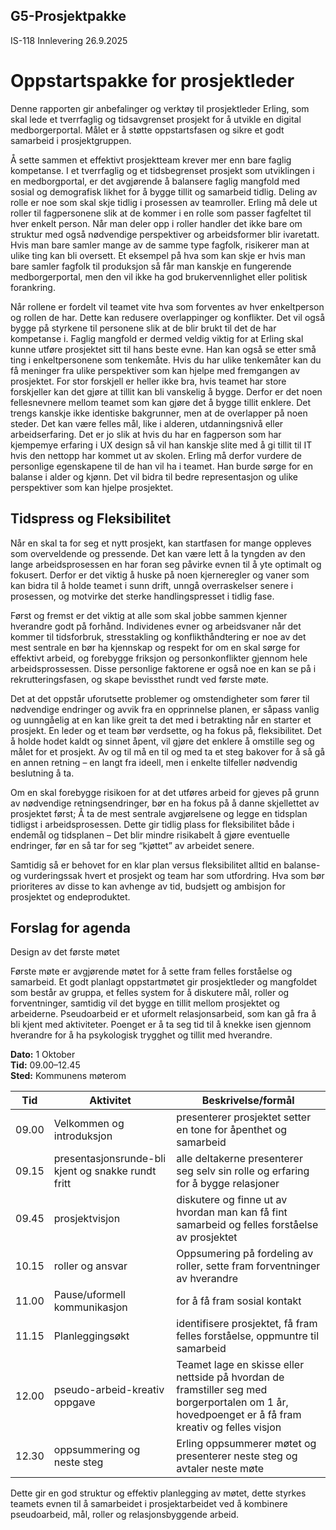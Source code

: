 ## G5-Prosjektpakke
IS-118 Innlevering 26.9.2025




# Oppstartspakke for prosjektleder
 
Denne rapporten gir anbefalinger og verktøy til prosjektleder Erling, som skal lede et tverrfaglig og tidsavgrenset prosjekt for å utvikle en digital medborgerportal. Målet er å støtte oppstartsfasen og sikre et godt samarbeid i prosjektgruppen.

Å sette sammen et effektivt prosjektteam krever mer enn bare faglig kompetanse. I et tverrfaglig og et tidsbegrenset prosjekt som utviklingen i en medborgportal, er det avgjørende å balansere faglig mangfold med sosial og demografisk likhet for å bygge tillit og samarbeid tidlig. Deling av rolle er noe som skal skje tidlig i prosessen av teamroller. Erling må dele ut roller til fagpersonene slik at de kommer i en rolle som passer fagfeltet til hver enkelt person. Når man deler opp i roller handler det ikke bare om struktur med også nødvendige perspektiver og arbeidsformer blir ivaretatt. Hvis man bare samler mange av de samme type fagfolk, risikerer man at ulike ting kan bli oversett. Et eksempel på hva som kan skje er hvis man bare samler fagfolk til produksjon så får man kanskje en fungerende medborgerportal, men den vil ikke ha god brukervennlighet eller politisk forankring. 

Når rollene er fordelt vil teamet vite hva som forventes av hver enkeltperson og rollen de har. Dette kan redusere overlappinger og konflikter. Det vil også bygge på styrkene til personene slik at de blir brukt til det de har kompetanse i. Faglig mangfold er dermed veldig viktig for at Erling skal kunne utføre prosjektet sitt til hans beste evne. Han kan også se etter små ting i enkeltpersonene som tenkemåte. Hvis du har ulike tenkemåter kan du få meninger fra ulike perspektiver som kan hjelpe med fremgangen av prosjektet.
For stor forskjell er heller ikke bra, hvis teamet har store forskjeller kan det gjøre at tillit kan bli vanskelig å bygge. Derfor er det noen fellesnevnere mellom teamet som kan gjøre det å bygge tillit enklere. Det trengs kanskje ikke identiske bakgrunner, men at de overlapper på noen steder. Det kan være felles mål, like i alderen, utdanningsnivå eller arbeidserfaring. Det er jo slik at hvis du har en fagperson som har kjempemye erfaring i UX design så vil han kanskje slite med å gi tillit til IT hvis den nettopp har kommet ut av skolen.                   Erling må derfor vurdere de personlige egenskapene til de han vil ha i teamet. Han burde sørge for en balanse i alder og kjønn. Det vil bidra til bedre representasjon og ulike perspektiver som kan hjelpe prosjektet.

## Tidspress og Fleksibilitet

Når en skal ta for seg et nytt prosjekt, kan startfasen for mange oppleves som overveldende og pressende. Det kan være lett å la tyngden av den lange arbeidsprosessen en har foran seg påvirke evnen til å yte optimalt og fokusert. Derfor er det viktig å huske på noen kjerneregler og vaner som kan bidra til å holde teamet i sunn drift, unngå overraskelser senere i prosessen, og motvirke det sterke handlingspresset i tidlig fase.

Først og fremst er det viktig at alle som skal jobbe sammen kjenner hverandre godt på forhånd. Individenes evner og arbeidsvaner når det kommer til tidsforbruk, stresstakling og konflikthåndtering er noe av det mest sentrale en bør ha kjennskap og respekt for om en skal sørge for effektivt arbeid, og forebygge friksjon og personkonflikter gjennom hele arbeidsprossessen. Disse personlige faktorene er også noe en kan se på i rekrutteringsfasen, og skape bevissthet rundt ved første møte.

Det at det oppstår uforutsette problemer og omstendigheter som fører til nødvendige endringer og avvik fra en opprinnelse planen, er såpass vanlig og uunngåelig at en kan like greit ta det med i betrakting når en starter et prosjekt. En leder og et team bør verdsette, og ha fokus på, fleksibilitet. Det å holde hodet kaldt og sinnet åpent, vil gjøre det enklere å omstille seg og målet for et prosjekt. Av og til må en til og med ta et steg bakover for å så gå en annen retning – en langt fra ideell, men i enkelte tilfeller nødvendig beslutning å ta.

Om en skal forebygge risikoen for at det utføres arbeid for gjeves på grunn av nødvendige retningsendringer, bør en ha fokus på å danne skjellettet av prosjektet først; Å ta de mest sentrale avgjørelsene og legge en tidsplan tidligst i arbeidsprosessen. Dette gir tidlig plass for fleksibilitet både i endemål og tidsplanen –  Det blir mindre risikabelt å gjøre eventuelle endringer, før en så tar for seg “kjøttet” av arbeidet senere.

Samtidig så er behovet for en klar plan versus fleksibilitet alltid en balanse- og vurderingssak hvert et prosjekt og team har som utfordring. Hva som bør prioriteres av disse to kan avhenge av tid, budsjett og ambisjon for prosjektet og endeproduktet.


## Forslag for agenda
Design av det første møtet

Første møte er avgjørende møtet for å sette fram felles forståelse og samarbeid. Et godt planlagt oppstartmøtet gir prosjektleder og mangfoldet som består av gruppa, et felles system for å diskutere mål, roller og forventninger, samtidig vil det bygge en tillit mellom prosjektet og arbeiderne. Pseudoarbeid er et uformelt relasjonsarbeid, som kan gå fra å bli kjent med aktiviteter. Poenget er å ta seg tid til å knekke isen gjennom hverandre for å ha psykologisk trygghet og tillit med hverandre. 


**Dato:** 1 Oktober  
**Tid:** 09.00–12.45  
**Sted:** Kommunens møterom  

| Tid   | Aktivitet                              | Beskrivelse/formål                                                                 |
|-------|------------------------------------------|--------------------------------------------------------------------------------------|
| 09.00 | Velkommen og introduksjon               | presenterer prosjektet setter en tone for åpenthet og samarbeid                      |
| 09.15 | presentasjonsrunde-bli kjent og snakke rundt fritt | alle deltakerne presenterer seg selv sin rolle og erfaring for å bygge relasjoner |
| 09.45 | prosjektvisjon                          | diskutere og finne ut av hvordan man kan få fint samarbeid og felles forståelse av prosjektet |
| 10.15 | roller og ansvar                         | Oppsumering på fordeling av roller, sette fram forventninger av hverandre           |
| 11.00 | Pause/uformell kommunikasjon            | for å få fram sosial kontakt                                                         |
| 11.15 | Planleggingsøkt                          | identifisere prosjektet, få fram felles forståelse, oppmuntre til samarbeid         |
| 12.00 | pseudo-arbeid-kreativ oppgave           | Teamet lage en skisse eller nettside på hvordan de framstiller seg med borgerportalen om 1 år, hovedpoenget er å få fram kreativ og felles visjon |
| 12.30 | oppsummering og neste steg              | Erling oppsummerer møtet og presenterer neste steg og avtaler neste møte            |

Dette gir en god struktur og effektiv planlegging av møtet, dette styrkes teamets evnen til å samarbeidet i prosjektarbeidet ved å kombinere pseudoarbeid, mål, roller og relasjonsbyggende arbeid. 
